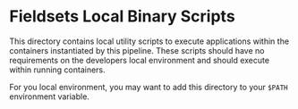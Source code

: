 # Fieldsets Local Binary Scripts

This directory contains local utility scripts to execute applications within the containers instantiated by this pipeline. These scripts should have no requirements on the developers local environment and should execute within running containers.

For you local environment, you may want to add this directory to your `$PATH` environment variable.
